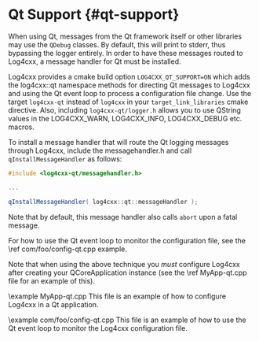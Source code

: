 Qt Support {#qt-support}
===
<!--
 Note: License header cannot be first, as doxygen does not generate
 cleanly if it before the '==='
-->
<!--
 Licensed to the Apache Software Foundation (ASF) under one or more
 contributor license agreements.  See the NOTICE file distributed with
 this work for additional information regarding copyright ownership.
 The ASF licenses this file to You under the Apache License, Version 2.0
 (the "License"); you may not use this file except in compliance with
 the License.  You may obtain a copy of the License at

	http://www.apache.org/licenses/LICENSE-2.0

 Unless required by applicable law or agreed to in writing, software
 distributed under the License is distributed on an "AS IS" BASIS,
 WITHOUT WARRANTIES OR CONDITIONS OF ANY KIND, either express or implied.
 See the License for the specific language governing permissions and
 limitations under the License.
-->

When using Qt, messages from the Qt framework itself or other libraries
may use the `QDebug` classes.  By default, this will print to stderr,
thus bypassing the logger entirely.  In order to have these messages
routed to Log4cxx, a message handler for Qt must be installed.

Log4cxx provides a cmake build option `LOG4CXX_QT_SUPPORT=ON`
which adds the log4cxx::qt namespace methods
for directing Qt messages to Log4cxx and
using the Qt event loop to process a configuration file change.
Use the target `log4cxx-qt` instead of `log4cxx`
in your `target_link_libraries` cmake directive.
Also, including `log4cxx-qt/logger.h` allows you to use QString values
in the LOG4CXX_WARN, LOG4CXX_INFO, LOG4CXX_DEBUG etc. macros.

To install a message handler that will route the Qt logging messages
through Log4cxx, include the messagehandler.h and call
`qInstallMessageHandler` as follows:

```cpp
#include <log4cxx-qt/messagehandler.h>

...

qInstallMessageHandler( log4cxx::qt::messageHandler );
```

Note that by default, this message handler also calls `abort` upon a
fatal message.

For how to use the Qt event loop to monitor the configuration file,
see the \ref com/foo/config-qt.cpp example.

Note that when using the above technique
you *must* configure Log4cxx after creating your QCoreApplication instance
(see the \ref MyApp-qt.cpp file for an example of this).

\example MyApp-qt.cpp
This file is an example of how to configure Log4cxx in a Qt application.

\example com/foo/config-qt.cpp
This file is an example of how to use the Qt event loop to monitor the Log4cxx configuration file.

